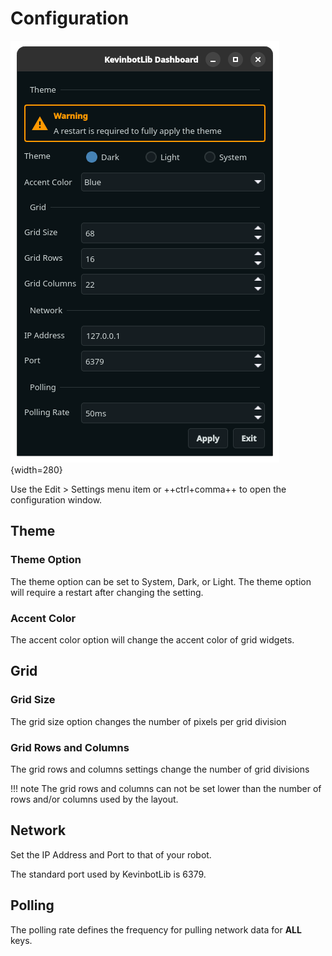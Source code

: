 # Configuration

![dashboard-settings.png](../../media/dashboard-settings.png){width=280}

Use the Edit > Settings menu item or ++ctrl+comma++ to open the configuration window.

## Theme

### Theme Option

The theme option can be set to System, Dark, or Light.
The theme option will require a restart after changing the setting.

### Accent Color

The accent color option will change the accent color of grid widgets.

## Grid

### Grid Size
    
The grid size option changes the number of pixels per grid division

### Grid Rows and Columns
    
The grid rows and columns settings change the number of grid divisions

!!! note
    The grid rows and columns can not be set lower than the number of rows and/or columns used by the layout.

## Network

Set the IP Address and Port to that of your robot.

The standard port used by KevinbotLib is 6379.

## Polling

The polling rate defines the frequency for pulling network data for **ALL** keys.
